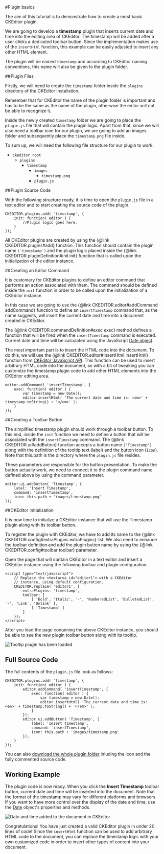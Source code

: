 #Plugin basics

The aim of this tutorial is to demonstrate how to create a most basic CKEditor plugin.

We are going to develop a **timestamp** plugin that inserts current date and time into 
the editing area of CKEditor. The timestamp will be added after a user clicks a dedicated 
toolbar button. Since the implementation makes use of the ``insertHtml`` function, this 
example can be easily adjusted to insert any other HTML element.

The plugin will be named ``timestamp`` and according to CKEditor naming conventions, 
this name will also be given to the plugin folder.

##Plugin Files

Firstly, we will need to create the ``timestamp`` folder inside the ``plugins`` directory 
of the CKEditor installation.

<p class="tip">
	Remember that for CKEditor the name of the plugin folder is important and has to
	be the same as the name of the plugin, otherwise the editor will not be able
	to recognize it.
</p>

Inside the newly created ``timestamp`` folder we are going to place the ``plugin.js`` file 
that will contain the plugin logic. Apart from that, since we will also need a 
toolbar icon for our plugin, we are going to add an images folder and subsequently 
place the ``timestamp.png`` file inside.

To sum up, we will need the following file structure for our plugin to work:

* ``ckeditor root``
	* ``plugins``
		* ``timestamp``
			* ``images``
				* ``timestamp.png``
			* ``plugin.js``

##Plugin Source Code

With the following structure ready, it is time to open the ``plugin.js`` file in a 
text editor and to start creating the source code of the plugin.

	CKEDITOR.plugins.add( 'timestamp', {
		init: function( editor ) {
			//Plugin logic goes here.
		}
	});

All CKEditor plugins are created by using the {@link CKEDITOR.plugins#add} function. This 
function should contain the plugin name ``('timestamp')`` and the plugin logic placed 
inside the {@link CKEDITOR.pluginDefinition#init init} function that is called 
upon the initialization of the editor instance.

##Creating an Editor Command

It is customary for CKEditor plugins to define an editor command that performs an 
action associated with them. The command should be defined inside the ``init`` function 
in order to be called upon the initialization of a CKEditor instance.

In this case we are going to use the {@link CKEDITOR.editor#addCommand addCommand} 
function to define an ``insertTimestamp`` command that, as the name suggests, 
will insert the current date and time into a document created in CKEditor.

The {@link CKEDITOR.commandDefinition#exec exec} method defines a function that 
will be fired when the ``insertTimestamp`` command is executed. Current date and 
time will be calculated using the JavaScript 
[Date object](https://developer.mozilla.org/en/JavaScript/Reference/Global_Objects/Date).

The most important part is to insert the HTML code into the document. To do this, 
we will use the {@link CKEDITOR.editor#insertHtml insertHtml} function from 
[CKEditor JavaScript API](#!/api). This function 
can be used to insert arbitrary HTML code into the document, so with a bit of tweaking 
you can customize the timestamp plugin code to add other HTML elements into the 
CKEditor editing area.

	editor.addCommand( 'insertTimestamp', {
		exec: function( editor ) {    
			var timestamp = new Date();
			editor.insertHtml( 'The current date and time is: <em>' + timestamp.toString() + '</em>' );
		}
	});

##Creating a Toolbar Button

The simplified timestamp plugin should work through a toolbar button. To this end, 
inside the ``init`` function we need to define a button that will be associated with 
the ``insertTimestamp`` command. The {@link CKEDITOR.ui#addButton} function accepts a button 
name ``('Timestamp')`` along with the definition of the tooltip text (label) and the 
button icon (``icon``). Note that this.path is the directory where the ``plugin.js`` file 
resides.

These parameters are responsible for the button presentation. To make the button 
actually work, we need to connect it to the plugin command name defined above by 
using the command parameter.

	editor.ui.addButton( 'Timestamp', {
		label: 'Insert Timestamp',
		command: 'insertTimestamp',
		icon: this.path + 'images/timestamp.png'
	});


##CKEditor Initialization

It is now time to initialize a CKEditor instance that will use the Timestamp plugin 
along with its toolbar button.

To register the plugin with CKEditor, we have to add its name to the 
{@link CKEDITOR.config#extraPlugins extraPlugins}
list. We also need to enhance the toolbar definition and add the plugin button name 
by using the {@link CKEDITOR.config#toolbar toolbar} parameter.

Open the page that will contain CKEditor in a text editor and insert a CKEditor 
instance using the following toolbar and plugin configuration.

	<script type="text/javascript">
		// Replace the <textarea id="editor1"> with a CKEditor
		// instance, using default configuration.
		CKEDITOR.replace( 'editor1', {
			extraPlugins: 'timestamp',
			toolbar: [
				[ 'Bold', 'Italic', '-', 'NumberedList', 'BulletedList', '-', 'Link', 'Unlink' ],
				[ 'Timestamp' ]
			]
		});
	</script>

After you load the page containing the above CKEditor instance, you should be able 
to see the new plugin toolbar button along with its tooltip.

![Tooltip plugin has been loaded](guides/dev_tutorials_basics/pluginLoaded.png)

## Full Source Code

The full contents of the ``plugin.js`` file look as follows:

	CKEDITOR.plugins.add( 'timestamp', {
		init: function( editor ) {
			editor.addCommand( 'insertTimestamp', {
				exec: function( editor ) {    
					var timestamp = new Date();
					editor.insertHtml( 'The current date and time is: <em>' + timestamp.toString() + '</em>' );
				}
			});
			editor.ui.addButton( 'Timestamp', {
				label: 'Insert Timestamp',
				command: 'insertTimestamp',
				icon: this.path + 'images/timestamp.png'
			});
		}
	});

<p class="tip">
	You can also <a href="guides/dev_tutorials_basics/timestamp.zip">download the 
	whole plugin folder</a> inluding the icon and the fully commented source code.
</p>

## Working Example

The plugin code is now ready. When you click the **Insert Timestamp** toolbar button, 
current date and time will be inserted into the document. Note that the format 
of the timestamp may vary for different platforms and browsers. If you want to 
have more control over the display of the date and time, use the 
[Date](https://developer.mozilla.org/en/JavaScript/Reference/Global_Objects/Date) object's 
properties and methods.

![Date and time added to the document in CKEditor](guides/dev_tutorials_basics/workingExample.png)

Congratulations! You have just created a valid CKEditor plugin in under 20 lines 
of code! Since the ``insertHtml`` function can be used to add arbitrary HTML code to 
the document, you can replace the timestamp logic with your own customized code in 
order to insert other types of content into your document.